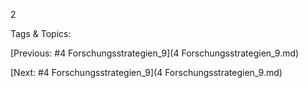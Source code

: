  
  2 

   Tags & Topics:
   

[Previous: #4 Forschungsstrategien_9](4 Forschungsstrategien_9.md)

[Next: #4 Forschungsstrategien_9](4 Forschungsstrategien_9.md)